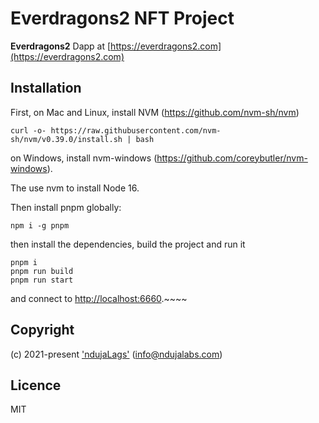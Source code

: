 # Everdragons2 NFT Project

**Everdragons2** Dapp at [https://everdragons2.com](https://everdragons2.com)

## Installation

First, on Mac and Linux, install NVM (https://github.com/nvm-sh/nvm)
```
curl -o- https://raw.githubusercontent.com/nvm-sh/nvm/v0.39.0/install.sh | bash

```

on Windows, install nvm-windows (https://github.com/coreybutler/nvm-windows).

The use nvm to install Node 16.

Then install pnpm globally:

```
npm i -g pnpm

```

then install the dependencies, build the project and run it
```
pnpm i
pnpm run build
pnpm run start
```

and connect to [http://localhost:6660](http://localhost:6660).~~~~

## Copyright

(c) 2021-present ['ndujaLags'](https://ndujalabs.com) (<info@ndujalabs.com>)

## Licence

MIT


